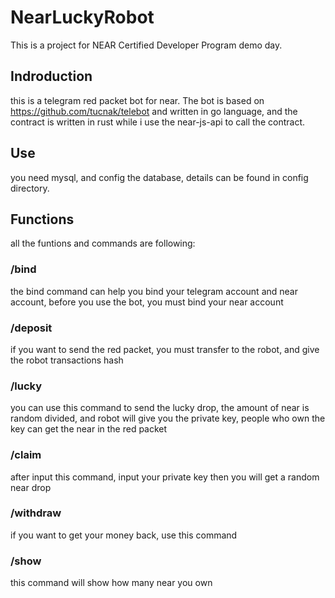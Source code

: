 # NearLuckyRobot
This is a project for NEAR Certified Developer Program demo day.
## Indroduction
this is a telegram red packet bot for near. The bot is based on https://github.com/tucnak/telebot and written in go language, and the contract is written in rust while i use the near-js-api to call the contract.
## Use
you need mysql, and config the database, details can be found in config directory.
## Functions
all the funtions and commands are following:
### /bind
the bind command can help you bind your telegram account and near account, before you use the bot, you must bind your near account
### /deposit
if you want to send the red packet, you must transfer to the robot, and give the robot transactions hash
### /lucky
you can use this command to send the lucky drop, the amount of near is random divided, and robot will give you the private key, people who own the key can get the near in the red packet
### /claim
after input this command, input your private key then you will get a random near drop
### /withdraw
if you want to get your money back, use this command
### /show
this command will show how many near you own
